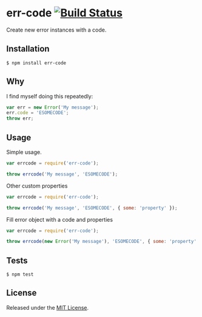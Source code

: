 # err-code [![Build Status](https://travis-ci.org/IndigoUnited/node-err-code.svg?branch=master)](https://travis-ci.org/IndigoUnited/node-err-code)


Create new error instances with a code.


## Installation

`$ npm install err-code`


## Why

I find myself doing this repeatedly:

```js
var err = new Error('My message');
err.code = 'ESOMECODE';
throw err;
```

## Usage

Simple usage.

```js
var errcode = require('err-code');

throw errcode('My message', 'ESOMECODE');
```

Other custom properties

```js
var errcode = require('err-code');

throw errcode('My message', 'ESOMECODE', { some: 'property' });
```

Fill error object with a code and properties

```js
var errcode = require('err-code');

throw errcode(new Error('My message'), 'ESOMECODE', { some: 'property' });
```


## Tests

`$ npm test`


## License

Released under the [MIT License](http://www.opensource.org/licenses/mit-license.php).
